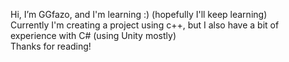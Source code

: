 Hi, I’m GGfazo, and I'm learning :) (hopefully I'll keep learning)  
Currently I'm creating a project using c++, but I also have a bit of experience with C# (using Unity mostly)  
Thanks for reading!
